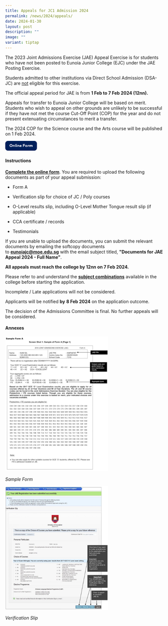 ```yaml
---
title: Appeals for JC1 Admission 2024
permalink: /news/2024/appeals/
date: 2024-01-30
layout: post
description: ""
image: ""
variant: tiptap
---
```

<p>The 2023 Joint Admissions Exercise (JAE) Appeal Exercise is for students
who have not been posted to Eunoia Junior College (EJC) under the JAE Posting
Exercise.</p>
<p>Students admitted to other institutions via Direct School Admission (DSA-JC)
are <u>not</u> eligible for this exercise.</p>
<p>The&nbsp;official appeal period for JAE is from&nbsp;<strong>1 Feb to 7 Feb 2024 (12nn).</strong>
</p>
<p>Appeals for transfer to Eunoia Junior College will be based on merit.
Students who wish to appeal on other grounds are unlikely to be successful
if they have not met the course Cut-Off Point (COP) for the year and do
not present extenuating circumstances to merit a transfer.</p>
<p>The 2024 COP for the Science course and the Arts course will be published
on 1 Feb 2024.</p>
<p></p>
<p></p><a class="isomer-image-wrapper" href="https://form.gov.sg/65a9db9b4c2f3e0012a76c9b"><img style="width: 20%;" height="auto" width="100%" alt="Online Form" src="/images/Form.png"></a>
<p></p>
<h4><strong>Instructions</strong></h4>
<p><strong><a href="https://form.gov.sg/65a9db9b4c2f3e0012a76c9b" rel="noopener noreferrer nofollow" target="_blank">Complete the online form</a></strong>.&nbsp;You
are required to upload the following documents as part of your appeal submission:</p>
<ul data-tight="true" class="tight">
<li>
<p>Form A</p>
</li>
<li>
<p>Verification slip for choice of JC / Poly courses&nbsp;</p>
</li>
<li>
<p>O-Level results slip, including O-Level Mother Tongue result slip (if
applicable)</p>
</li>
<li>
<p>CCA certificate / records</p>
</li>
<li>
<p>Testimonials</p>
</li>
</ul>
<p>If you are unable to upload the documents, you can submit the relevant
documents by emailing the softcopy documents to&nbsp;<strong><a href="mailto:eunoiajc@moe.edu.sg" rel="noopener noreferrer nofollow" target="_blank">eunoiajc@moe.edu.sg</a></strong>&nbsp;with
the email subject titled,&nbsp;<strong>"Documents for JAE Appeal 2024 - Full Name"</strong>.</p>
<p><strong>All appeals must reach the college by 12nn on 7 Feb 2024.</strong>&nbsp;</p>
<p>Please refer to and understand the&nbsp;<strong><a href="/subject-combinations/" rel="noopener noreferrer nofollow" target="_blank">subject combinations</a></strong>&nbsp;available
in the college before starting the application.&nbsp;</p>
<p>Incomplete / Late applications will not be considered.</p>
<p>Applicants will be notified <strong>by</strong>&nbsp;<strong>8 Feb 2024</strong>&nbsp;on
the application outcome.</p>
<p>The decision of the Admissions Committee is final. No further appeals
will be considered.</p>
<h4><strong>Annexes</strong></h4>
<div class="isomer-image-wrapper">
<img style="width:65%" height="auto" width="100%" src="/images/JAE-Annex-A-784x1024.jpeg">
</div>
<p><em>Sample Form</em>
</p>
<p></p>
<div class="isomer-image-wrapper">
<img style="width:65%" height="auto" width="100%" src="/images/JAE-Annex-B-853x1024.jpeg">
</div>
<p><em>Verification Slip</em>
</p>